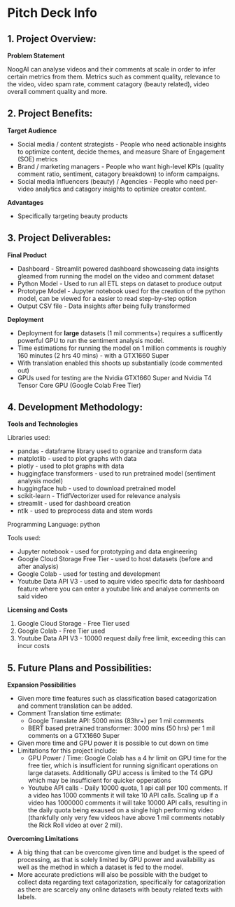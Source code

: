 # **Pitch Deck Info**
## 1. **Project Overview**:
**Problem Statement**

NoogAI can analyse videos and their comments at scale in order to infer certain metrics from them. Metrics such as comment quality, relevance to the video, video spam rate, comment catagory (beauty related), video overall comment quality and more.

## 2. **Project Benefits**:
**Target Audience**
- Social media / content strategists - People who need actionable insights to optimize content, decide themes, and measure Share of Engagement (SOE) metrics
- Brand / marketing managers - People who want high-level KPIs (quality comment ratio, sentiment, catagory breakdown) to inform campaigns.
- Social media Influencers (beauty) / Agencies - People who need per-video analytics and catagory insights to optimize creator content.

**Advantages**
- Specifically targeting beauty products

## 3. **Project Deliverables**:
**Final Product**
- Dashboard - Streamlit powered dashboard showcaseing data insights gleamed from running the model on the video and comment dataset
- Python Model - Used to run all ETL steps on dataset to produce output
- Prototype Model - Jupyter notebook used for the creation of the python model, can be viewed for a easier to read step-by-step option
- Output CSV file - Data insights after being fully transformed

**Deployment**
- Deployment for **large** datasets (1 mil comments+) requires a sufficently powerful GPU to run the sentiment analysis model.
- Time estimations for running the model on 1 million comments is roughly 160 minutes (2 hrs 40 mins) - with a GTX1660 Super
- With translation enabled this shoots up substantially (code commented out)
- GPUs used for testing are the Nvidia GTX1660 Super and Nvidia T4 Tensor Core GPU (Google Colab Free Tier)

## 4. **Development Methodology**:
**Tools and Technologies**

Libraries used:
- pandas - dataframe library used to ogranize and transform data
- matplotlib - used to plot graphs with data
- plotly - used to plot graphs with data
- huggingface transformers - used to run pretrained model (sentiment analysis model)
- huggingface hub - used to download pretrained model
- scikit-learn - TfidfVectorizer used for relevance analysis
- streamlit - used for dashboard creation
- ntlk - used to preprocess data and stem words

Programming Language: python

Tools used:
- Jupyter notebook - used for prototyping and data engineering
- Google Cloud Storage Free Tier - used to host datasets (before and after analysis)
- Google Colab - used for testing and development
- Youtube Data API V3 - used to aquire video specific data for dashboard feature where you can enter a youtube link and analyse comments on said video

**Licensing and Costs**
1. Google Cloud Storage - Free Tier used
2. Google Colab - Free Tier used
3. Youtube Data API V3 - 10000 request daily free limit, exceeding this can incur costs

## 5. **Future Plans and Possibilities**:
**Expansion Possibilities**
- Given more time features such as classification based catagorization and comment translation can be added.
- Comment Translation time estimate:
  - Google Translate API: 5000 mins (83hr+) per 1 mil comments
  - BERT based pretrained transformer: 3000 mins (50 hrs) per 1 mil comments on a GTX1660 Super
- Given more time and GPU power it is possible to cut down on time
- Limitations for this project include:
  - GPU Power / Time: Google Colab has a 4 hr limit on GPU time for the free tier, which is insufficient for running significant operations on large datasets. Additionally GPU access is limited to the T4 GPU which may be insufficient for quicker opperations
  - Youtube API calls - Daily 10000 quota, 1 api call per 100 comments. If a video has 1000 comments it will take 10 API calls. Scaling up if a video has 1000000 comments it will take 10000 API calls, resulting in the daily quota being exaused on a single high performing video (thankfully only very few videos have above 1 mil comments notably the Rick Roll video at over 2 mil).

**Overcoming Limitations**
- A big thing that can be overcome given time and budget is the speed of processing, as that is solely limited by GPU power and availability as well as the method in which a dataset is fed to the model.
- More accurate predictions will also be possible with the budget to collect data regarding text catagorization, specifically for catagorization as there are scarcely any online datasets with beauty related texts with labels.